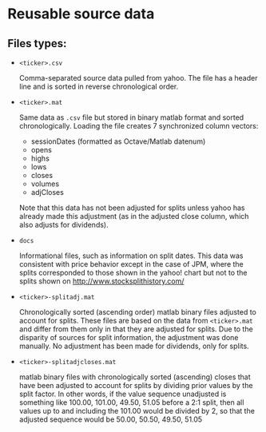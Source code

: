 Reusable source data
===
Files types:
---
- <code>&lt;ticker&gt;.csv</code>

    Comma-separated source data pulled from yahoo. The file has a header line and is
    sorted in reverse chronological order.

- <code>&lt;ticker&gt;.mat</code>

    Same data as <code>.csv</code> file but stored in binary matlab format and sorted
    chronologically. Loading the file creates 7 synchronized column vectors:

    - sessionDates (formatted as Octave/Matlab datenum)
    - opens
    - highs
    - lows
    - closes
    - volumes
    - adjCloses

    Note that this data has not been adjusted for splits unless yahoo has already made this
    adjustment (as in the adjusted close column, which also adjusts for dividends).

- <code>docs</code>

    Informational files, such as information on split dates. This data was consistent with
    price behavior except in the case of JPM, where the splits corresponded to those
    shown in the yahoo! chart but not to the splits shown on http://www.stocksplithistory.com/

- <code>&lt;ticker&gt;-splitadj.mat</code>

    Chronologically sorted (ascending order) matlab binary files adjusted to account for splits. These files are based on the data
    from <code>&lt;ticker&gt;.mat</code> and differ from them only in that they are adjusted for splits.
    Due to the disparity of sources for split information, the adjustment was done manually. No adjustment
    has been made for dividends, only for splits.

- <code>&lt;ticker&gt;-splitadjcloses.mat</code>

    matlab binary files with chronologically sorted (ascending) closes that have been adjusted to account
    for splits by dividing prior values by the split factor. In other words, if the value sequence unadjusted is 
    something like 100.00, 101.00, 49.50, 51.05 before a 2:1 split, then all values up to and including
    the 101.00 would be divided by 2, so that the adjusted sequence would be 50.00, 50.50, 49.50, 51.05
